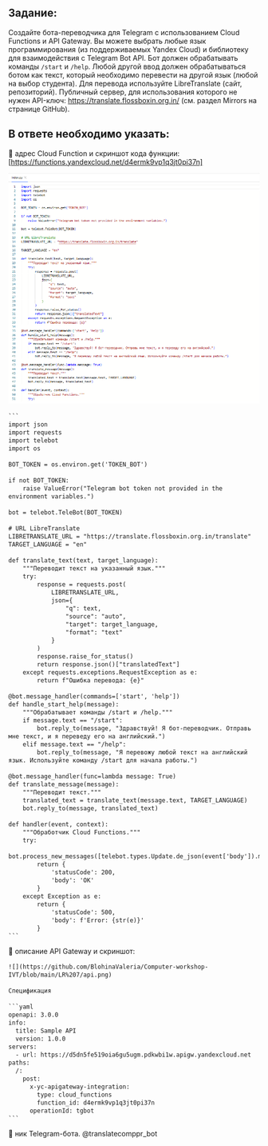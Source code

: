 ## Задание:
Создайте бота-переводчика для Telegram с использованием Cloud Functions и API Gateway.
Вы можете выбрать любые язык программирования (из поддерживаемых Yandex Cloud) и библиотеку для взаимодействия с Telegram Bot API.
Бот должен обрабатывать команды `/start` и `/help`. Любой другой ввод должен обрабатываться ботом как текст, который необходимо перевести на другой язык (любой на выбор студента).
Для перевода используйте LibreTranslate (сайт, репозиторий). Публичный сервер, для использования которого не нужен API-ключ: https://translate.flossboxin.org.in/ (см. раздел Mirrors на странице GitHub).

## В ответе необходимо указать:

:triangular_flag_on_post: адрес Cloud Function и скриншот кода функции:
[https://functions.yandexcloud.net/d4ermk9vp1q3jt0pi37n]

![](https://github.com/BlohinaValeria/Computer-workshop-IVT/blob/main/LR%207/cloud.png)

    ```
    import json
    import requests
    import telebot
    import os

    BOT_TOKEN = os.environ.get('TOKEN_BOT')

    if not BOT_TOKEN:
        raise ValueError("Telegram bot token not provided in the environment variables.")

    bot = telebot.TeleBot(BOT_TOKEN)

    # URL LibreTranslate
    LIBRETRANSLATE_URL = "https://translate.flossboxin.org.in/translate"
    TARGET_LANGUAGE = "en"

    def translate_text(text, target_language):
        """Переводит текст на указанный язык."""
        try:
            response = requests.post(
                LIBRETRANSLATE_URL,
                json={
                    "q": text,
                    "source": "auto",
                    "target": target_language,
                    "format": "text"
                }
            )
            response.raise_for_status()
            return response.json()["translatedText"]
        except requests.exceptions.RequestException as e:
            return f"Ошибка перевода: {e}"

    @bot.message_handler(commands=['start', 'help'])
    def handle_start_help(message):
        """Обрабатывает команды /start и /help."""
        if message.text == "/start":
            bot.reply_to(message, "Здравствуй! Я бот-переводчик. Отправь мне текст, и я переведу его на английский.")
        elif message.text == "/help":
            bot.reply_to(message, "Я перевожу любой текст на английский язык. Используйте команду /start для начала работы.")

    @bot.message_handler(func=lambda message: True)
    def translate_message(message):
        """Переводит текст."""
        translated_text = translate_text(message.text, TARGET_LANGUAGE)
        bot.reply_to(message, translated_text)

    def handler(event, context):
        """Обработчик Cloud Functions."""
        try:
            bot.process_new_messages([telebot.types.Update.de_json(event['body']).message])
            return {
                'statusCode': 200,
                'body': 'OK'
            }
        except Exception as e:
            return {
                'statusCode': 500,
                'body': f'Error: {str(e)}'
            }
    ```

:triangular_flag_on_post: описание API Gateway и скриншот:

    ![](https://github.com/BlohinaValeria/Computer-workshop-IVT/blob/main/LR%207/api.png)
    
    Спецификация

    ```yaml
    openapi: 3.0.0
    info:
      title: Sample API
      version: 1.0.0
    servers:
      - url: https://d5dn5fe519oia6gu5ugm.pdkwbi1w.apigw.yandexcloud.net
    paths:
      /:
        post:
          x-yc-apigateway-integration:
            type: cloud_functions
            function_id: d4ermk9vp1q3jt0pi37n
          operationId: tgbot
    ```
  :triangular_flag_on_post:  ник Telegram-бота.
    @translatecomppr_bot
